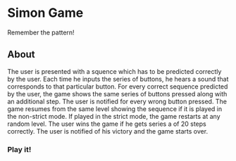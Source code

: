 # Simon Game
Remember the pattern!

## About
The user is presented with a squence which has to be predicted correctly by the user. Each time he inputs the series of buttons, he hears a sound that corresponds to that particular button. For every correct sequence predicted by the user, the game shows the same series of buttons pressed along with an additional step. The user is notified for every wrong button pressed. The game resumes from the same level showing the sequence if it is played in the non-strict mode. If played in the strict mode, the game restarts at any random level. The user wins the game if he gets series a of 20 steps correctly. The user is notified of his victory and the game starts over.

### Play it!

